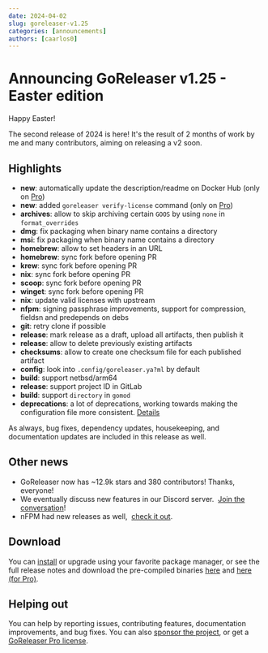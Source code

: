 ```yaml
---
date: 2024-04-02
slug: goreleaser-v1.25
categories: [announcements]
authors: [caarlos0]
---
```


# Announcing GoReleaser v1.25 - Easter edition

Happy Easter!

The second release of 2024 is here!
It's the result of 2 months of work by me and many contributors, aiming on
releasing a v2 soon.

<!-- more -->

## Highlights

- **new**: automatically update the description/readme on Docker Hub (only on [Pro][pro])
- **new**: added `goreleaser verify-license` command (only on [Pro][pro])
- **archives**: allow to skip archiving certain `GOOS` by using `none` in
  `format_overrides`
- **dmg**: fix packaging when binary name contains a directory
- **msi**: fix packaging when binary name contains a directory
- **homebrew**: allow to set headers in an URL
- **homebrew**: sync fork before opening PR
- **krew**: sync fork before opening PR
- **nix**: sync fork before opening PR
- **scoop**: sync fork before opening PR
- **winget**: sync fork before opening PR
- **nix**: update valid licenses with upstream
- **nfpm**: signing passphrase improvements, support for compression, fieldsn
  and predepends on debs
- **git**: retry clone if possible
- **release**: mark release as a draft, upload all artifacts, then publish it
- **release**: allow to delete previously existing artifacts
- **checksums**: allow to create one checksum file for each published artifact
- **config**: look into `.config/goreleaser.ya?ml` by default
- **build**: support netbsd/arm64
- **release**: support project ID in GitLab
- **build**: support `directory` in `gomod`
- **deprecations**: a lot of deprecations, working towards making the
  configuration file more consistent. [Details](/deprecations)

As always, bug fixes, dependency updates, housekeeping, and documentation
updates are included in this release as well.

## Other news

- GoReleaser now has ~12.9k stars and 380 contributors! Thanks, everyone!
- We eventually discuss new features in our Discord server. 
  [Join the conversation][discord]!
- nFPM had new releases as well, 
  [check it out](https://github.com/goreleaser/nfpm/releases).

## Download

You can [install][] or upgrade using your favorite package manager, or see the
full release notes and download the pre-compiled binaries [here][oss-rel] and
[here (for Pro)][pro-rel].

## Helping out

You can help by reporting issues, contributing features, documentation
improvements, and bug fixes.
You can also [sponsor the project](/sponsors), or get a
[GoReleaser Pro license][pro].

[pro]: /pro
[install]: https://goreleaser.com/install
[pro-rel]: https://github.com/goreleaser/goreleaser-pro/releases/tag/v1.25.0-pro
[oss-rel]: https://github.com/goreleaser/goreleaser/releases/tag/v1.25.0
[discord]: https://goreleaser.com/discord
